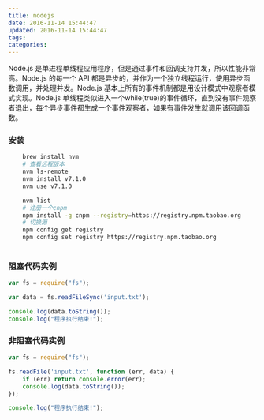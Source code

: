 ```yaml
---
title: nodejs
date: 2016-11-14 15:44:47
updated: 2016-11-14 15:44:47
tags:
categories:
---
```


Node.js 是单进程单线程应用程序，但是通过事件和回调支持并发，所以性能非常高。Node.js 的每一个 API 都是异步的，并作为一个独立线程运行，使用异步函数调用，并处理并发。Node.js 基本上所有的事件机制都是用设计模式中观察者模式实现。Node.js 单线程类似进入一个while(true)的事件循环，直到没有事件观察者退出，每个异步事件都生成一个事件观察者，如果有事件发生就调用该回调函数。
### 安装
```bash
    brew install nvm
	# 查看远程版本
    nvm ls-remote 
	nvm install v7.1.0
	nvm use v7.1.0

	nvm list
	# 注册一个cnpm
	npm install -g cnpm --registry=https://registry.npm.taobao.org
	# 切换源
	npm config get registry
	npm config set registry https://registry.npm.taobao.org
	

```


### 阻塞代码实例
```javascript
var fs = require("fs");

var data = fs.readFileSync('input.txt');

console.log(data.toString());
console.log("程序执行结束!");
```

### 非阻塞代码实例
```javascript
var fs = require("fs");

fs.readFile('input.txt', function (err, data) {
    if (err) return console.error(err);
    console.log(data.toString());
});

console.log("程序执行结束!");
```

